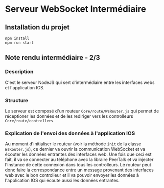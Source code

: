 # Serveur WebSocket Intermédiaire

## Installation du projet
```npm
npm install
npm run start
```

## Note rendu intermédiaire - 2/3

### Description
C'est le serveur NodeJS qui sert d'intermédiaire entre les interfaces webs et l'application IOS.

### Structure
Le serveur est composé d'un routeur `Core/route/WsRouter.js` qui permet de réceptioner les données et de les rediriger vers les controlleurs `Core/route/controllers`

### Explication de l'envoi des données à l'application IOS

Au moment d'initialiser le routeur (voir la méthode `init` de la classe `WsRouter.js`), ce dernier va ouvrir la communication WebSocket et va écouter les données entrantes des interfaces web.
Une fois que ceci est fait, il va se connecter au téléphone avec la libraire PeerTalk et va injecter l'instance de cette connexion dans tous les controlleurs.
Le routeur peut donc faire la correspondance entre un message provenant des interfaces web avec le bon controlleur et il va pouvoir envoyer les données à l'application IOS qui écoute aussi les données entrantes.
